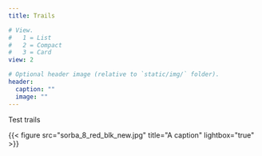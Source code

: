 ```yaml
---
title: Trails

# View.
#   1 = List
#   2 = Compact
#   3 = Card
view: 2

# Optional header image (relative to `static/img/` folder).
header:
  caption: ""
  image: ""
---
```


Test trails

{{< figure src="sorba_8_red_blk_new.jpg" title="A caption" lightbox="true" >}}
